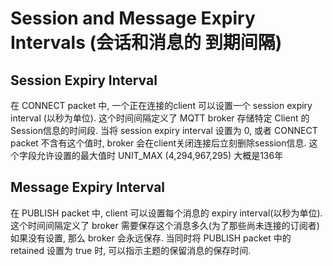 # Session and Message Expiry Intervals (会话和消息的 到期间隔)

## Session Expiry Interval

在 CONNECT packet 中, 一个正在连接的client 可以设置一个 session expiry interval (以秒为单位).
这个时间间隔定义了 MQTT broker 存储特定 Client 的Session信息的时间段.
当将 session expiry interval 设置为 0, 或者 CONNECT packet 不含有这个值时,
broker 会在client关闭连接后立刻删除session信息.
这个字段允许设置的最大值时 UNIT\_MAX (4,294,967,295) 大概是136年


## Message Expiry Interval
在 PUBLISH packet 中, client 可以设置每个消息的 expiry interval(以秒为单位).
这个时间间隔定义了 broker 需要保存这个消息多久(为了那些尚未连接的订阅者)
如果没有设置, 那么 broker 会永远保存.
当同时将 PUBLISH packet 中的 retained 设置为 true 时, 可以指示主题的保留消息的保存时间.


